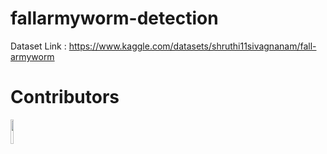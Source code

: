 # fallarmyworm-detection

Dataset Link : https://www.kaggle.com/datasets/shruthi11sivagnanam/fall-armyworm 

# Contributors

<a href="https://github.com/MMathumithra">
  <img src="https://avatars.githubusercontent.com/u/117017262?v=4" width="10%" height="10%"/>
</a>
